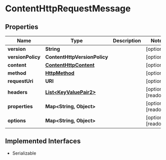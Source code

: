 

# ContentHttpRequestMessage


## Properties

| Name | Type | Description | Notes |
|------------ | ------------- | ------------- | -------------|
|**version** | **String** |  |  [optional] |
|**versionPolicy** | **ContentHttpVersionPolicy** |  |  [optional] |
|**content** | [**ContentHttpContent**](ContentHttpContent.md) |  |  [optional] |
|**method** | [**HttpMethod**](HttpMethod.md) |  |  [optional] |
|**requestUri** | **URI** |  |  [optional] |
|**headers** | [**List&lt;KeyValuePair2&gt;**](KeyValuePair2.md) |  |  [optional] [readonly] |
|**properties** | **Map&lt;String, Object&gt;** |  |  [optional] [readonly] |
|**options** | **Map&lt;String, Object&gt;** |  |  [optional] [readonly] |


## Implemented Interfaces

* Serializable


